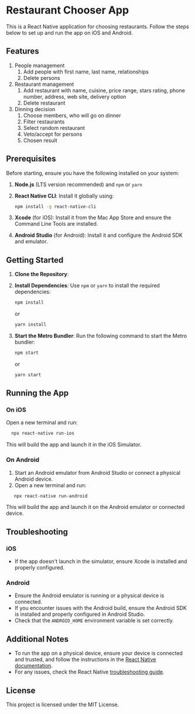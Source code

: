 # Restaurant Chooser App

This is a React Native application for choosing restaurants. Follow the steps below to set up and run the app on iOS and Android.

## Features

1. People management
   1. Add people with first name, last name, relationships
   2. Delete persons
2. Restaurant management
   1. Add restaurant with name, cuisine, price range, stars rating, phone number, address, web site, delivery option
   2. Delete restaurant
3. Dinning decision
   1. Choose members, who will go on dinner
   2. Filter restaurants
   3. Select random restaurant
   4. Veto/accept for persons
   5. Chosen result

## Prerequisites

Before starting, ensure you have the following installed on your system:

1. **Node.js** (LTS version recommended) and `npm` or `yarn`
2. **React Native CLI**: Install it globally using:

   ```bash
   npm install -g react-native-cli
   ```

3. **Xcode** (for iOS): Install it from the Mac App Store and ensure the Command Line Tools are installed.
4. **Android Studio** (for Android): Install it and configure the Android SDK and emulator.

## Getting Started

1. **Clone the Repository**:
2. **Install Dependencies**:
   Use `npm` or `yarn` to install the required dependencies:

   ```bash
   npm install
   ```

   or

   ```bash
   yarn install
   ```

3. **Start the Metro Bundler**:
   Run the following command to start the Metro bundler:

   ```bash
   npm start
   ```

   or

   ```bash
   yarn start
   ```

## Running the App

### On iOS

Open a new terminal and run:

```bash
  npx react-native run-ios
```

This will build the app and launch it in the iOS Simulator.

### On Android

1. Start an Android emulator from Android Studio or connect a physical Android device.
2. Open a new terminal and run:

```bash
   npx react-native run-android
```

This will build the app and launch it on the Android emulator or connected device.

## Troubleshooting

### iOS

- If the app doesn't launch in the simulator, ensure Xcode is installed and properly configured.

### Android

- Ensure the Android emulator is running or a physical device is connected.
- If you encounter issues with the Android build, ensure the Android SDK is installed and properly configured in Android Studio.
- Check that the `ANDROID_HOME` environment variable is set correctly.

## Additional Notes

- To run the app on a physical device, ensure your device is connected and trusted, and follow the instructions in the [React Native documentation](https://reactnative.dev/docs/running-on-device).
- For any issues, check the React Native [troubleshooting guide](https://reactnative.dev/docs/troubleshooting).

## License

This project is licensed under the MIT License.
